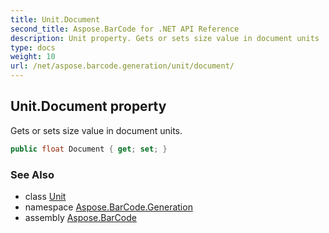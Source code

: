 ```yaml
---
title: Unit.Document
second_title: Aspose.BarCode for .NET API Reference
description: Unit property. Gets or sets size value in document units
type: docs
weight: 10
url: /net/aspose.barcode.generation/unit/document/
---
```

## Unit.Document property

Gets or sets size value in document units.

```csharp
public float Document { get; set; }
```

### See Also

* class [Unit](../)
* namespace [Aspose.BarCode.Generation](../../unit/)
* assembly [Aspose.BarCode](../../../)



